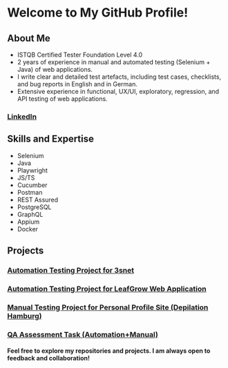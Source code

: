 # Welcome to My GitHub Profile!
## About Me
- ISTQB Certified Tester Foundation Level 4.0
- 2 years of experience in manual and automated testing (Selenium + Java) of web applications.
- I write clear and detailed test artefacts, including test cases, checklists, and bug reports in English and in German.
- Extensive experience in functional, UX/UI, exploratory, regression, and API testing of web applications.

### [LinkedIn](https://www.linkedin.com/in/evgeniya-turtschina/)

## Skills and Expertise
- Selenium
- Java
- Playwright                        
- JS/TS
- Cucumber
- Postman
- REST Assured                                   
- PostgreSQL
- GraphQL
- Appium
- Docker

## Projects
### [Automation Testing Project for 3snet](https://github.com/EvaTurtschin/3snetCO_QA_Automation_Framework.git)

### [Automation Testing Project for LeafGrow Web Application](https://github.com/EvaTurtschin/LeafGrow_QA_TestingProject.git)

### [Manual Testing Project for Personal Profile Site (Depilation Hamburg)](https://github.com/EvaTurtschin/QA_Manual-Testing-Project_Depilation-Hamburg.git)

### [QA Assessment Task (Automation+Manual)](https://github.com/EvaTurtschin/QA_Test_Assessment_Task.git)

#### Feel free to explore my repositories and projects. I am always open to feedback and collaboration!
